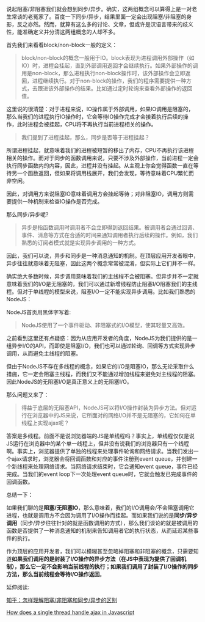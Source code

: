 说起阻塞/非阻塞我们就会想到同步/异步。确实，这两组概念可以算得上是一对老生常谈的老冤家了。百度一下同步/异步，结果里面一定会出现阻塞/非阻塞的身影，反之亦然。然而，就算有这么多的讨论、文章，但或许是汉语言带来的歧义性，能准确定义并分清这两组概念的人却不多。



首先我们来看看block/non-block一般的定义：

> block/non-block的概念一般用于IO。block表现为进程调用外部操作（如IO）时，进程会挂起，直到外部调用返回才会继续执行。如果外部操作的调用是non-block，那么进程执行non-block操作时，该外部操作会立即返回，进程继续执行。对于non-block的操作，我们的程序需要提供一种方式，去跟进该外部操作的结果。比如通过定时轮询来查看外部操作的返回值。

  

这里说的很清楚：对于进程来说，IO操作属于外部调用，如果IO调用是阻塞的，那么当我们的进程执行IO操作时，它会等待IO操作完成才会接着执行后续的操作，此时进程会被挂起，CPU将不再执行当前进程相关的操作。

  

> 我们提到了进程挂起，那么，同步是否等于进程挂起？

  

所谓进程挂起，就意味着我们的进程被短暂的移出了内存，CPU不再执行该进程相关的操作。而对于同步的函数调用来说，只要不涉及外部操作，当前进程一定会执行同步函数内的内容，因此，进程并没有挂起。从主观上你会觉得函数一直在等待另一个函数返回，但如果将调用栈展开，我们会发现，等待意味着CPU繁忙而非空闲。



因此，对调用方来说阻塞IO意味着调用方会挂起等待；对非阻塞IO，调用方则需要提供一种机制来检查IO操作是否完成。



那么同步/异步呢?

> 异步是指函数调用时调用者不会立即得到返回结果。被调用者会通过回调、事件、消息等方式在合适的时间来通知调用者执行后续的操作。例如，我们熟悉的订阅者模式就是实现异步调用的一种方式。

  

因此，我们可以说，异步和同步是一种消息通知的机制。在顶层应用开发者眼中，异步往往就意味着无阻塞，因此这两个概念常常被混淆，但实际上它们并不一样。

  

确实绝大多数时候，异步调用意味着我们的主线程不会被阻塞。但异步并不一定就意味着我们的I/O是无阻塞的，我们可以通过新增线程防止阻塞I/O阻塞我们的主线程。但对于单线程的模型来说，阻塞I/O一定不能实现异步调用。比如我们熟悉的NodeJS：



NodeJS首页用黑体字写着:

> NodeJS使用了一个事件驱动、非阻塞式的I/O模型，使其轻量又高效。



之前看到这里还有点疑惑：因为从应用开发者的角度，NodeJS为我们提供的是一组异步I/O的API，而即使是阻塞I/O，我们也可以通过轮询、回调等方式实现异步调用，从而避免主线程的阻塞。

  

但由于NodeJS不存在多线程的概念，如果它的I/O是阻塞IO，那么无论采取什么措施，它一定会阻塞主线程，而我们又不能通过增加线程来避免对主线程的阻塞。因此NodeJS的无阻塞I/O是真正意义上的无阻塞I/O。

  

那么问题又来了：

> 得益于底层的无阻塞API，NodeJS可以将I/O操作封装为异步方法。但对运行在浏览器中的JS来说，它所面对的网络I/O并不是无阻塞的，它如何在单线程上实现ajax呢？

  

答案是多线程。前面不是说浏览器端的JS是单线程吗？事实上，单线程仅仅是说JS运行在浏览器中的某个单一线程上，但并没有说我们的浏览器只有一个线程啊。事实上，浏览器提供了单独的线程来处理事件轮询和网络请求。当我们发出一个ajax请求时，浏览器会将回调函数和对应的事件注册到event queue，并创建一个新线程来处理网络请求。当网络请求结束时，它会通知event queue，事件已经完成。当我们的event loop下一次处理event queue时，它就会触发已完成事件的回调函数。



总结一下：

如果我们聊的是**阻塞/无阻塞IO**，那么意味着，我们的I/O调用会/不会阻塞调用它进程，也就是调用方不会因为调用了I/O操作而挂起。而如果我们说的是**同步/异步调用**（同步/异步往往针对的就是函数调用的方式），那么我们谈论的就是被调用的函数是否提供了一种消息通知的机制来告知调用者它的执行状态，从而延迟某些事件的执行。

   

作为顶层的应用开发者，我们可以模糊甚至忽略掉阻塞和非阻塞的概念，只需要知道**如果我们调用的是封装了I/O操作的异步方法（在JS中表现为提供了回调机制），那么它一定不会影响当前线程的执行；如果我们调用了封装了I/O操作的同步方法，那么当前线程会等待I/O操作返回**。

   

延伸阅读:

[知乎：怎样理解阻塞/非阻塞和同步/异步的区别](https://www.zhihu.com/question/19732473)

[How does a single thread handle ajax in Javascript](https://www.quora.com/How-does-a-single-thread-handle-asynchronous-code-in-JavaScript)
